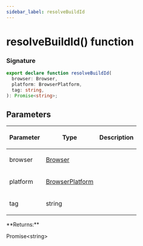 ```yaml
---
sidebar_label: resolveBuildId
---
```


# resolveBuildId() function

### Signature

```typescript
export declare function resolveBuildId(
  browser: Browser,
  platform: BrowserPlatform,
  tag: string,
): Promise<string>;
```

## Parameters

<table><thead><tr><th>

Parameter

</th><th>

Type

</th><th>

Description

</th></tr></thead>
<tbody><tr><td>

browser

</td><td>

[Browser](./browsers.browser.md)

</td><td>

</td></tr>
<tr><td>

platform

</td><td>

[BrowserPlatform](./browsers.browserplatform.md)

</td><td>

</td></tr>
<tr><td>

tag

</td><td>

string

</td><td>

</td></tr>
</tbody></table>
**Returns:**

Promise&lt;string&gt;
